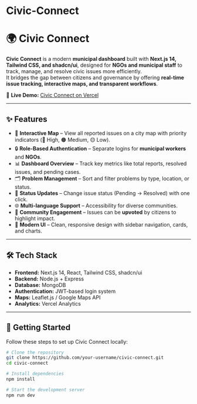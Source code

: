 ﻿# Civic-Connect

 # 🌍 Civic Connect

**Civic Connect** is a modern **municipal dashboard** built with **Next.js 14, Tailwind CSS, and shadcn/ui**, designed for **NGOs and municipal staff** to track, manage, and resolve civic issues more efficiently.  
It bridges the gap between citizens and governance by offering **real-time issue tracking, interactive maps, and transparent workflows**.

🔗 **Live Demo:** [Civic Connect on Vercel](https://civic-connect-rho.vercel.app/)

---

## ✨ Features

- 📍 **Interactive Map** – View all reported issues on a city map with priority indicators (🔴 High, 🟠 Medium, 🟡 Low).  
- 🔒 **Role-Based Authentication** – Separate logins for **municipal workers** and **NGOs**.  
- 📊 **Dashboard Overview** – Track key metrics like total reports, resolved issues, and pending cases.  
- 🗂️ **Problem Management** – Sort and filter problems by type, location, or status.  
- 🚦 **Status Updates** – Change issue status (Pending → Resolved) with one click.  
- 🌐 **Multi-language Support** – Accessibility for diverse communities.  
- 🤝 **Community Engagement** – Issues can be **upvoted** by citizens to highlight impact.  
- 🎨 **Modern UI** – Clean, responsive design with sidebar navigation, cards, and charts.  

---

## 🛠️ Tech Stack

- **Frontend:** Next.js 14, React, Tailwind CSS, shadcn/ui  
- **Backend:** Node.js + Express  
- **Database:** MongoDB  
- **Authentication:** JWT-based login system  
- **Maps:** Leaflet.js / Google Maps API  
- **Analytics:** Vercel Analytics  

---

## 🚀 Getting Started

Follow these steps to set up Civic Connect locally:

```bash
# Clone the repository
git clone https://github.com/your-username/civic-connect.git
cd civic-connect

# Install dependencies
npm install

# Start the development server
npm run dev



